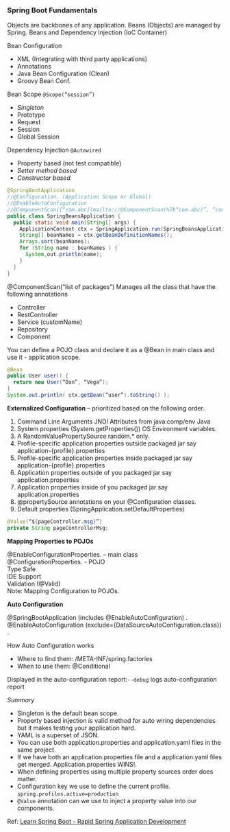 ### Spring Boot Fundamentals 


Objects are backbones of any application.
Beans (Objects) are managed by Spring.
Beans and Dependency Injection (IoC Container)

Bean Configuration
- XML (Integrating with third party applications)
- Annotations
- Java Bean Configuration (Clean)
- Groovy Bean Conf.

Bean Scope ```@Scope(“session”)```
- *Singleton*
- Prototype
- Request
- Session
- Global Session

Dependency Injection ```@Autowired```
- Property based (not test compatible)
- *Setter method based*
- *Constructor based.*

```java
@SpringBootApplication
//@Configuration. (Application Scope or Global)
//@EnableAutoConfiguration
//@ComponentScan({“com.abc](mailto://@ComponentScan(%7b“com.abc)”, “com.def”})
public class SpringBeansApplication {
  public static void main(String[] args) {
    ApplicationContext ctx = SpringApplication.run(SpringBeansApplication.class, args);
    String[] beanNames = ctx.getBeanDefinitionNames();
    Arrays.sort(beanNames);
    for (String name : beanNames ) {
      System,out.println(name);
    }
  }
}
```
@ComponentScan(“list of packages”)
Manages all the class that have the following annotations

- Controller
- RestController
- Service (customName)
- Repository
- Component

You can define a POJO class and declare it as a @Bean in main class and use it - application scope.
```java
@Bean
public User user() {
  return new User(“Dan”, “Vega”);
}
System.out.println( ctx.getBean(“user”).toString() );
```
**Externalized Configuration** – prioritized based on the following order.
 1. Command Line Arguments JNDI Attributes from java:comp/env Java
 2. System properties (System.getProperties()) OS Environment variables.
 3. A RandomValuePropertySource random.* only.
 4. Profile-specific application properties outside packaged jar say application-{profile}.properties
 5. Profile-specific application properties inside packaged jar say application-{profile}.properties
 6. Application properties outside of you packaged jar say application.properties
 7. Application properties inside of you packaged jar say application.properties
 8. @propertySource annotations on your @Configuration classes.
 9. Default properties (SpringApplication.setDefaultProperties)
    
```java
@Value(“${pageController.msg}”)
private String pageControllerMsg;
```
**Mapping Properties to POJOs**

@EnableConfigurationProperties. – main class\
@ConfigurationProperties.  - POJO\
Type Safe\
IDE Support\
Validation (@Valid)\
Note: Mapping Configuration to POJOs.

**Auto Configuration**

@SpringBootApplication (includes @EnableAutoConfiguration) .         
@EnableAutoConfiguration (exclude={DataSourceAutoConfiguration.class}) .  

How Auto Configuration works
- Where to find them: /META-INF/spring.factories
- When to use them: @Conditional

Displayed in the auto-configuration report:```--debug``` logs auto-configuration report

*Summary*
- Singleton is the default bean scope.
- Property based injection is valid method for auto wiring dependencies but it makes testing your application hard.
- YAML is a superset of JSON.
- You can use both application.properties and application.yaml files in the same project.
- If we have both an application.properties file and a application.yaml files get merged. Application.properties
WINS!.
- When defining properties using multiple property sources order does matter.
- Configuration key we use to define the current profile. ```spring.profiles.active=production```
- ```@Value``` annotation can we use to inject a property value into our components.

Ref: 
[Learn Spring Boot - Rapid Spring Application Development](https://www.udemy.com/spring-boot-intro/)
